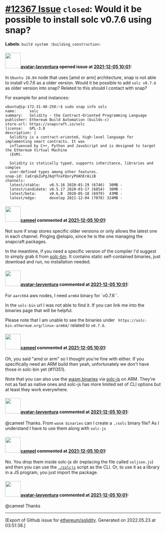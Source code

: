 # [\#12367 Issue](https://github.com/ethereum/solidity/issues/12367) `closed`: Would it be possible to install solc v0.7.6 using snap?
**Labels**: `build system :building_construction:`


#### <img src="https://avatars.githubusercontent.com/u/18537398?u=790adc50e8eb757043bc51aaf0f886f29f648e01&v=4" width="50">[avatar-lavventura](https://github.com/avatar-lavventura) opened issue at [2021-12-05 10:01](https://github.com/ethereum/solidity/issues/12367):

In `Ubuntu 20.04` node that uses [amd or arm] architecture, snap is not able to install v0.7.6 as a older version. Would it be possible to add `solc v0.7.6` as older version into snap? Related to this should I contact with snap?

For example for amd instances:

```
ubuntu@ip-172-31-40-250:~$ sudo snap info solc
name:      solc
summary:   Solidity - the Contract-Oriented Programming Language
publisher: Ethereum Build Automation (builds-c)
store-url: https://snapcraft.io/solc
license:   GPL-3.0
description: |
  Solidity is a contract-oriented, high-level language for implementing smart contracts. It was
  influenced by C++, Python and JavaScript and is designed to target the Ethereum Virtual Machine
  (EVM).

  Solidity is statically typed, supports inheritance, libraries and complex
  user-defined types among other features.
snap-id: CaErqkZuPgJ6qYTnxFQoryPUAhErAiiB
channels:
  latest/stable:    v0.5.16 2020-01-29 (6746)  36MB -
  latest/candidate: v0.5.17 2020-03-17 (6854)  36MB -
  latest/beta:      v0.6.8  2020-05-18 (6979)  43MB -
  latest/edge:      develop 2021-12-04 (7078) 324MB -
```

#### <img src="https://avatars.githubusercontent.com/u/137030?v=4" width="50">[cameel](https://github.com/cameel) commented at [2021-12-05 10:01](https://github.com/ethereum/solidity/issues/12367#issuecomment-986274540):

Not sure if snap stores specific older versions or only allows the latest one in each channel. Pinging @elopio, since he is the one managing the snapcraft packages.

In the meantime, if you need a specific version of the compiler I'd suggest to simply grab it from  [solc-bin](https://github.com/ethereum/solc-bin/). It contains static self-contained binaries, just download and run, no installation needed.

#### <img src="https://avatars.githubusercontent.com/u/18537398?u=790adc50e8eb757043bc51aaf0f886f29f648e01&v=4" width="50">[avatar-lavventura](https://github.com/avatar-lavventura) commented at [2021-12-05 10:01](https://github.com/ethereum/solidity/issues/12367#issuecomment-986276147):

For `aarch64` aws nodes, I need `arm64` binary for `v0.7.6``. 

In the `solc-bin` url I was not able to find it. If you can link me into the binaries page that will be helpful.

Please note that I am unable to see the binaries under ` https://solc-bin.ethereum.org/linux-arm64/` related to `v0.7.6`.

#### <img src="https://avatars.githubusercontent.com/u/137030?v=4" width="50">[cameel](https://github.com/cameel) commented at [2021-12-05 10:01](https://github.com/ethereum/solidity/issues/12367#issuecomment-986292505):

Oh, you said "amd or arm" so I thought you're fine with either. If you specifically need an ARM build then yeah, unfortunately we don't have those in solc-bin yet (#11351).

Note that you can also use the [wasm binaries](https://github.com/ethereum/solc-bin/tree/gh-pages/emscripten-wasm32) via [solc-js](https://github.com/ethereum/solc-js) on ARM. They're not as fast as native ones and solc-js has more limited set of CLI options but at least they work everywhere.

#### <img src="https://avatars.githubusercontent.com/u/18537398?u=790adc50e8eb757043bc51aaf0f886f29f648e01&v=4" width="50">[avatar-lavventura](https://github.com/avatar-lavventura) commented at [2021-12-05 10:01](https://github.com/ethereum/solidity/issues/12367#issuecomment-986569880):

@cameel Thanks. From `wasm binaries` can I create a `./solc` binary file? As I understand I have to use them along with `solc-js`

#### <img src="https://avatars.githubusercontent.com/u/137030?v=4" width="50">[cameel](https://github.com/cameel) commented at [2021-12-05 10:01](https://github.com/ethereum/solidity/issues/12367#issuecomment-986985011):

No. You drop them inside solc-js dir (replacing the file called `soljson.js`) and then you can use the [`./solcjs`](https://github.com/ethereum/solc-js/blob/master/solcjs) script as the CLI. Or, to use it as a library in a JS program, you just import the package.

#### <img src="https://avatars.githubusercontent.com/u/18537398?u=790adc50e8eb757043bc51aaf0f886f29f648e01&v=4" width="50">[avatar-lavventura](https://github.com/avatar-lavventura) commented at [2021-12-05 10:01](https://github.com/ethereum/solidity/issues/12367#issuecomment-987689671):

@cameel Thanks


-------------------------------------------------------------------------------



[Export of Github issue for [ethereum/solidity](https://github.com/ethereum/solidity). Generated on 2022.05.23 at 03:51:38.]
